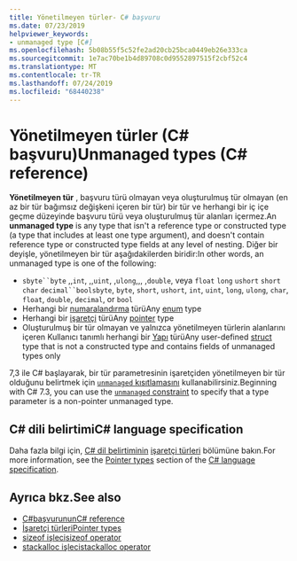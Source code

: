 ```yaml
---
title: Yönetilmeyen türler- C# başvuru
ms.date: 07/23/2019
helpviewer_keywords:
- unmanaged type [C#]
ms.openlocfilehash: 5b08b55f5c52fe2ad20cb25bca0449eb26e333ca
ms.sourcegitcommit: 1e7ac70be1b4d89708c0d9552897515f2cbf52c4
ms.translationtype: MT
ms.contentlocale: tr-TR
ms.lasthandoff: 07/24/2019
ms.locfileid: "68440238"
---
```

# <a name="unmanaged-types-c-reference"></a><span data-ttu-id="a6160-102">Yönetilmeyen türler (C# başvuru)</span><span class="sxs-lookup"><span data-stu-id="a6160-102">Unmanaged types (C# reference)</span></span>

<span data-ttu-id="a6160-103">**Yönetilmeyen tür** , başvuru türü olmayan veya oluşturulmuş tür olmayan (en az bir tür bağımsız değişkeni içeren bir tür) bir tür ve herhangi bir iç içe geçme düzeyinde başvuru türü veya oluşturulmuş tür alanları içermez.</span><span class="sxs-lookup"><span data-stu-id="a6160-103">An **unmanaged type** is any type that isn't a reference type or constructed type (a type that includes at least one type argument), and doesn't contain reference type or constructed type fields at any level of nesting.</span></span> <span data-ttu-id="a6160-104">Diğer bir deyişle, yönetilmeyen bir tür aşağıdakilerden biridir:</span><span class="sxs-lookup"><span data-stu-id="a6160-104">In other words, an unmanaged type is one of the following:</span></span>

- <span data-ttu-id="a6160-105">`sbyte``byte` ,,`int`, ,,`uint`, ,`ulong`,,, ,`double`, veya `float` `long` `ushort` `short` `char` `decimal``bool`</span><span class="sxs-lookup"><span data-stu-id="a6160-105">`sbyte`, `byte`, `short`, `ushort`, `int`, `uint`, `long`, `ulong`, `char`, `float`, `double`, `decimal`, or `bool`</span></span>
- <span data-ttu-id="a6160-106">Herhangi bir [numaralandırma](../keywords/enum.md) türü</span><span class="sxs-lookup"><span data-stu-id="a6160-106">Any [enum](../keywords/enum.md) type</span></span>
- <span data-ttu-id="a6160-107">Herhangi bir [işaretçi](../../programming-guide/unsafe-code-pointers/pointer-types.md) türü</span><span class="sxs-lookup"><span data-stu-id="a6160-107">Any [pointer](../../programming-guide/unsafe-code-pointers/pointer-types.md) type</span></span>
- <span data-ttu-id="a6160-108">Oluşturulmuş bir tür olmayan ve yalnızca yönetilmeyen türlerin alanlarını içeren Kullanıcı tanımlı herhangi bir [Yapı](../keywords/struct.md) türü</span><span class="sxs-lookup"><span data-stu-id="a6160-108">Any user-defined [struct](../keywords/struct.md) type that is not a constructed type and contains fields of unmanaged types only</span></span>

<span data-ttu-id="a6160-109">7,3 ile C# başlayarak, bir tür parametresinin işaretçiden yönetilmeyen bir tür olduğunu belirtmek için [ `unmanaged` kısıtlamasını](../../programming-guide/generics/constraints-on-type-parameters.md#unmanaged-constraint) kullanabilirsiniz.</span><span class="sxs-lookup"><span data-stu-id="a6160-109">Beginning with C# 7.3, you can use the [`unmanaged` constraint](../../programming-guide/generics/constraints-on-type-parameters.md#unmanaged-constraint) to specify that a type parameter is a non-pointer unmanaged type.</span></span>

## <a name="c-language-specification"></a><span data-ttu-id="a6160-110">C# dili belirtimi</span><span class="sxs-lookup"><span data-stu-id="a6160-110">C# language specification</span></span>

<span data-ttu-id="a6160-111">Daha fazla bilgi için, [ C# dil belirtiminin](~/_csharplang/spec/introduction.md) [işaretçi türleri](~/_csharplang/spec/unsafe-code.md#pointer-types) bölümüne bakın.</span><span class="sxs-lookup"><span data-stu-id="a6160-111">For more information, see the [Pointer types](~/_csharplang/spec/unsafe-code.md#pointer-types) section of the [C# language specification](~/_csharplang/spec/introduction.md).</span></span>

## <a name="see-also"></a><span data-ttu-id="a6160-112">Ayrıca bkz.</span><span class="sxs-lookup"><span data-stu-id="a6160-112">See also</span></span>

- [<span data-ttu-id="a6160-113">C#başvurunun</span><span class="sxs-lookup"><span data-stu-id="a6160-113">C# reference</span></span>](../index.md)
- [<span data-ttu-id="a6160-114">İşaretçi türleri</span><span class="sxs-lookup"><span data-stu-id="a6160-114">Pointer types</span></span>](../../programming-guide/unsafe-code-pointers/pointer-types.md)
- [<span data-ttu-id="a6160-115">sizeof işleci</span><span class="sxs-lookup"><span data-stu-id="a6160-115">sizeof operator</span></span>](../keywords/sizeof.md)
- [<span data-ttu-id="a6160-116">stackalloc işleci</span><span class="sxs-lookup"><span data-stu-id="a6160-116">stackalloc operator</span></span>](../operators/stackalloc.md)
